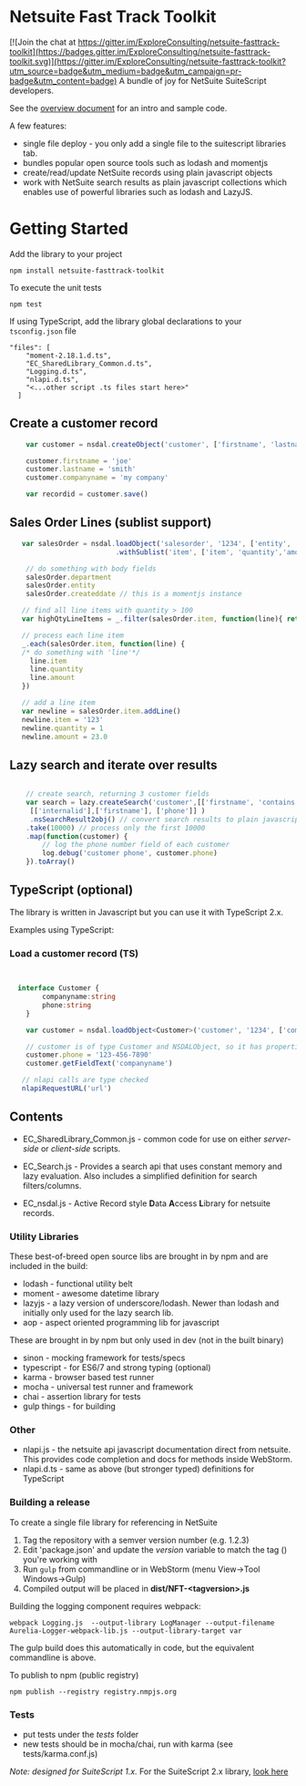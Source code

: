 Netsuite Fast Track Toolkit
=========================

[![Join the chat at https://gitter.im/ExploreConsulting/netsuite-fasttrack-toolkit](https://badges.gitter.im/ExploreConsulting/netsuite-fasttrack-toolkit.svg)](https://gitter.im/ExploreConsulting/netsuite-fasttrack-toolkit?utm_source=badge&utm_medium=badge&utm_campaign=pr-badge&utm_content=badge)
A bundle of joy for NetSuite SuiteScript developers.

See the [overview document](https://docs.google.com/document/d/13Nvv-XcH_IkLsKEEuqPba3OY2JpKkBP3iDUDMTrT_1Q) for an
intro and sample code.


A few features:
* single file deploy - you only add a single file to the suitescript libraries tab.
* bundles popular open source tools such as lodash and momentjs
* create/read/update NetSuite records using plain javascript objects
* work with NetSuite search results as plain javascript collections which enables use of powerful libraries such
as lodash and LazyJS.


# Getting Started #

Add the library to your project

    npm install netsuite-fasttrack-toolkit

To execute the unit tests

    npm test

If using TypeScript, add the library global declarations to your `tsconfig.json` file

    "files": [
        "moment-2.18.1.d.ts",
        "EC_SharedLibrary_Common.d.ts",
        "Logging.d.ts",
        "nlapi.d.ts",
        "<...other script .ts files start here>"
      ]

## Create a customer record

```javascript
    var customer = nsdal.createObject('customer', ['firstname', 'lastname', 'companyname'])

    customer.firstname = 'joe'
    customer.lastname = 'smith'
    customer.companyname = 'my company'

    var recordid = customer.save()

```


## Sales Order Lines (sublist support)

```javascript
   var salesOrder = nsdal.loadObject('salesorder', '1234', ['entity', 'department','createddate'])
                          .withSublist('item', ['item', 'quantity','amount'])

    // do something with body fields 
    salesOrder.department
    salesOrder.entity
    salesOrder.createddate // this is a momentjs instance

   // find all line items with quantity > 100
   var highQtyLineItems = _.filter(salesOrder.item, function(line){ return line.quantity > 100 })

   // process each line item
   _.each(salesOrder.item, function(line) {
   /* do something with 'line'*/
     line.item
     line.quantity
     line.amount
   })

   // add a line item
   var newline = salesOrder.item.addLine()
   newline.item = '123'
   newline.quantity = 1
   newline.amount = 23.0
```


## Lazy search and iterate over results

```javascript

    // create search, returning 3 customer fields
    var search = lazy.createSearch('customer',[['firstname', 'contains', 'joe']],
     [['internalid'],['firstname'], ['phone']] )
     .nsSearchResult2obj() // convert search results to plain javascript
    .take(10000) // process only the first 10000
    .map(function(customer) {
        // log the phone number field of each customer
        log.debug('customer phone', customer.phone)
    }).toArray()

```



## TypeScript (optional)
The library is written in Javascript but you can use it with TypeScript 2.x. 


Examples using TypeScript:

### Load a customer record (TS)


```typescript


  interface Customer {
        companyname:string
        phone:string
    }

    var customer = nsdal.loadObject<Customer>('customer', '1234', ['companyname', 'phone'])

    // customer is of type Customer and NSDALObject, so it has properties and traditional nlobjRecord methods
    customer.phone = '123-456-7890'
    customer.getFieldText('companyname')

   // nlapi calls are type checked
   nlapiRequestURL('url')

```


Contents
--------

* EC\_SharedLibrary\_Common.js - common code for use on either _server-side_ or _client-side_ scripts.

* EC\_Search.js - Provides a search api that uses constant memory and lazy evaluation. Also includes a simplified definition for search filters/columns.

* EC_nsdal.js - Active Record style **D**ata **A**ccess **L**ibrary for netsuite records. 


### Utility Libraries ###

These best-of-breed open source libs are brought in by npm and are included in the build:

* lodash - functional utility belt
* moment - awesome datetime library
* lazyjs - a lazy version of underscore/lodash. Newer than lodash and initially only used for the lazy search lib.
* aop - aspect oriented programming lib for javascript

These are brought in by npm but only used in dev (not in the built binary)

* sinon - mocking framework for tests/specs
* typescript - for ES6/7 and strong typing (optional)
* karma - browser based test runner
* mocha - universal test runner and framework
* chai - assertion library for tests
* gulp things - for building


### Other ###

* nlapi.js - the netsuite api javascript documentation direct from netsuite. This provides code completion and docs for methods inside WebStorm.
* nlapi.d.ts - same as above (but stronger typed) definitions for TypeScript


### Building a release <a name="Building"></a>

To create a single file library for referencing in NetSuite

1. Tag the repository with a semver version number (e.g. 1.2.3)
2. Edit 'package.json' and update the _version_ variable to match the tag (<tagversion>) you're working with
3. Run `gulp` from commandline or in WebStorm (menu View->Tool Windows->Gulp)
3. Compiled output will be placed in **dist/NFT-\<tagversion\>.js**

Building the logging component requires webpack:

    webpack Logging.js  --output-library LogManager --output-filename Aurelia-Logger-webpack-lib.js --output-library-target var

The gulp build does this automatically in code, but the equivalent commandline is above.

To publish to npm (public registry)

    npm publish --registry registry.nmpjs.org 

### Tests ###
* put tests under the _tests_ folder
* new tests should be in mocha/chai, run with karma (see tests/karma.conf.js)

_Note: designed for SuiteScript 1.x._ 
For the SuiteScript 2.x library, [look here](https://github.com/ExploreConsulting/netsuite-fasttrack-toolkit-ss2)
